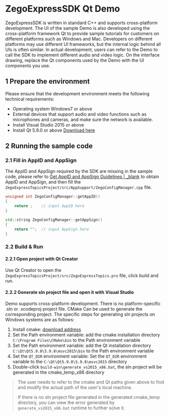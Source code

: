 # ZegoExpressSDK Qt Demo

ZegoExpressSDK is written in standard C++ and supports cross-platform development. The UI of the sample Demo is also developed using the cross-platform framework Qt to provide sample tutorials for customers on different platforms such as Windows and Mac. Developers on different platforms may use different UI frameworks, but the internal logic behind all UIs is often similar. In actual development, users can refer to the Demo to call the SDK to implement different audio and video logic. On the interface drawing, replace the Qt components used by the Demo with the UI components you use.

## 1 Prepare the environment

Please ensure that the development environment meets the following technical requirements:

* Operating system Windows7 or above
* External devices that support audio and video functions such as microphones and cameras, and make sure the network is available.
* Install Visual Studio 2015 or above
* Install Qt 5.9.0 or above [Download here](http://download.qt.io/official_releases/qt/5.9/5.9.0/)

## 2 Running the sample code

### 2.1 Fill in AppID and AppSign

The AppID and AppSign required by the SDK are missing in the sample code, please refer to [Get AppID and AppSign Guidelines \| _blank](https://doc.zego.im/API/HideDoc/GetExpressAppIDGuide/GetAppIDGuideline.html) to obtain AppID and AppSign, and then fill the `ZegoExpressTopicsProject/src/AppSupport/ZegoConfigManager.cpp` file.

```c++
unsigned int ZegoConfigManager::getAppID()
{
    return ;    // input AppID here
}

std::string ZegoConfigManager::getAppSign()
{
    return "";  // input AppSign here
}
```

### 2.2 Build & Run

#### 2.2.1 Open project with Qt Creator

Use Qt Creator to open the `ZegoExpressTopicsProject/src/ZegoExpressTopics.pro` file, click build and run.

#### 2.2.2 Generate sln project file and open it with Visual Studio

Demo supports cross-platform development. There is no platform-specific .sln or .xcodeproj project file. CMake Can be used to generate the corresponding project. The specific steps for generating sln projects on Windows systems are as follows:

1. Install cmake: [download address](https://cmake.org/download/)
2. Set the Path environment variable: add the cmake installation directory `C:\Program Files\CMake\bin` to the Path environment variable
3. Set the Path environment variable: add the Qt installation directory `C:\Qt\Qt5.9.8\5.9.8\msvc2015\bin` to the Path environment variable
4. Set the `QT_DIR` environment variable: Set the `QT_DIR` environment variable to the `C:\Qt\Qt5.9.8\5.9.8\msvc2015` directory
5. Double-click `build-win\generate_vs2015_x86.bat`, the sln project will be generated in the cmake_temp_x86 directory

> The user needs to refer to the cmake and Qt paths given above to find and modify the actual path of the user's local machine.
>
> If there is no sln project file generated in the generated cmake_temp directory, you can view the error generated by `generate_vs2015_x86.bat` runtime to further solve it.

